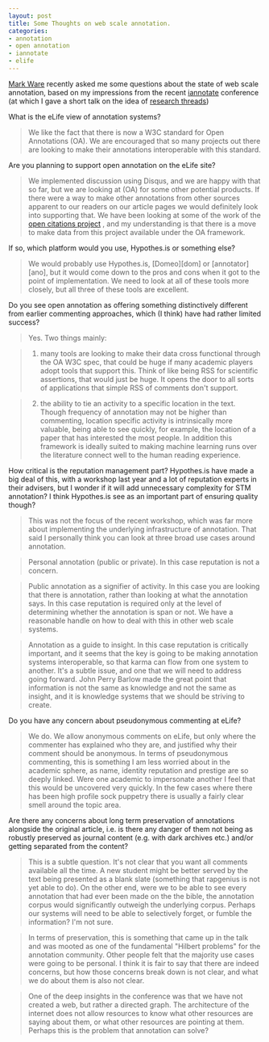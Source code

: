 ```yaml
---
layout: post
title: Some Thoughts on web scale annotation.
categories: 
- annotation
- open annotation
- iannotate
- elife
---
```



[Mark Ware][mw] recently asked me some questions about the state of web scale annotation, based on my impressions from the recent [iannotate][ianno] conference (at which I gave a short talk on the idea of [research threads][rt])

[mw]: http://www.markwareconsulting.com/
[ianno]: http://iannotate.org/
[rt]: https://www.youtube.com/watch?v=PI-Xek9M2gU  


What is the eLife view of annotation systems? 

> We like the fact that there is now a W3C standard for Open Annotations (OA). We are encouraged that so many projects out there are looking to make their annotations interoperable with this standard.

Are you planning to support open annotation on the eLife site?

> We implemented discussion using Disqus, and we are happy with that so far, but we are looking at (OA) for some other potential products. If there were a way to make other annotations from other sources apparent
to our readers on our article pages we would definitely look into supporting that. We have been looking at some of the work of the [open citations project][ocp] , and my understanding is that there is a move to make data from this project available under the OA framework.

[ocp]: http://opencitations.wordpress.com/


If so, which platform would you use, Hypothes.is or something else?

> We would probably use Hypothes.is, [Domeo][dom] or [annotator][ano], but it would come down to the pros and cons when it got to the point of implementation. We need to look at all of these tools more closely, but all three of these tools are excellent.

Do you see open annotation as offering something distinctively
different from earlier commenting approaches, which (I think) have had
rather limited success?

> Yes. Two things mainly:

> 1) many tools are looking to make their data cross functional through the OA W3C spec, that could be huge if many academic players adopt tools that support this. Think of like being RSS for scientific assertions, that would just be huge. It opens the door to all sorts of
applications that simple RSS of comments don't support.

> 2) the ability to tie an activity to a specific location in the text. Though frequency of annotation may not be higher than commenting, location specific activity is intrinsically more valuable, being able to see quickly, for example, the location of a paper that has interested the most people. In addition this framework is ideally suited to making machine learning runs over the literature connect well to the human reading experience.

How critical is the reputation management part? Hypothes.is have
made a big deal of this, with a workshop last year and a lot of
reputation experts in their advisers, but I wonder if it will add
unnecessary complexity for STM annotation? I think Hypothes.is see as
an important part of ensuring quality though?

> This was not the focus of the recent workshop, which was far more about implementing the underlying infrastructure of annotation. That said I personally think you can look at three broad use cases around annotation.

> Personal annotation (public or private). In this case reputation is not a concern.

> Public annotation as a signifier of activity. In this case you are looking that there is annotation, rather than looking at what the annotation says. In this case reputation is required only at the level of determining whether the annotation is span or not. We have a reasonable handle on how to deal with this in other web scale systems.

> Annotation as a guide to insight. In this case reputation is critically important, and it seems that the key is going to be making annotation systems interoperable, so that karma can flow from one system to another. It's a subtle issue, and one that we will need to address going forward. John Perry Barlow made the great point that information is not the same as knowledge and not the same as insight, and it is knowledge systems that we should be striving to create.

Do you have any concern about pseudonymous commenting at eLife?

> We do. We allow anonymous comments on eLife, but only where the commenter has explained who they are, and justified why their comment should be anonymous. In terms of pseudonymous commenting, this is something I am less worried about in the academic sphere, as name, identity reputation and prestige are so deeply linked. Were one academic to impersonate another I feel that this would be uncovered very quickly. In the few cases where there has been high profile sock puppetry there is usually a fairly clear smell around the topic area.

Are there any concerns about long term preservation of annotations
alongside the original article, i.e. is there any danger of them not
being as robustly preserved as journal content (e.g. with dark
archives etc.) and/or getting separated from the content?

> This is a subtle question. It's not clear that you want all comments available all the time. A new student might be better served by the text being presented as a blank slate (something that rapgenius is not yet able to do). On the other end, were we to be able to see every annotation that had ever been made on the the bible, the annotation corpus would significantly outweigh the underlying corpus. Perhaps our systems will need to be able to selectively forget, or fumble the information? I'm not sure.

> In terms of preservation, this is something that came up in the talk and was mooted as one of the fundamental "Hilbert problems" for the annotation community. Other people felt that the majority use cases were going to be personal. I think it is fair to say that there are indeed concerns, but how those concerns break down is not clear, and what we do about them is also not clear.

> One of the deep insights in the conference was that we have not created a web, but rather a directed graph. The architecture of the internet does not allow resources to know what other resources are saying about them, or what other resources are pointing at them. Perhaps this is the problem that annotation can solve?







